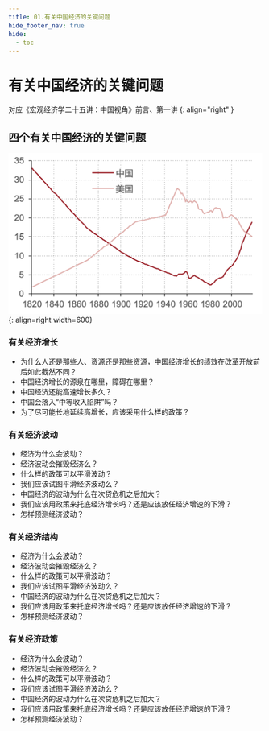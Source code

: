 ```yaml
---
title: 01.有关中国经济的关键问题
hide_footer_nav: true
hide:
  - toc
---
```

# 有关中国经济的关键问题

对应《宏观经济学二十五讲：中国视角》前言、第一讲
{: align="right" }

## 四个有关中国经济的关键问题

![test](./image/ch01-210105-105552.png){: align=right width=600}

### 有关经济增长

- 为什么人还是那些人、资源还是那些资源，中国经济增长的绩效在改革开放前后如此截然不同？
- 中国经济增长的源泉在哪里，障碍在哪里？
- 中国经济还能高速增长多久？
- 中国会落入“中等收入陷阱”吗？
- 为了尽可能长地延续高增长，应该采用什么样的政策？

### 有关经济波动

- 经济为什么会波动？
- 经济波动会摧毁经济么？
- 什么样的政策可以平滑波动？
- 我们应该试图平滑经济波动么？
- 中国经济的波动为什么在次贷危机之后加大？
- 我们应该用政策来托底经济增长吗？还是应该放任经济增速的下滑？
- 怎样预测经济波动？

### 有关经济结构

- 经济为什么会波动？
- 经济波动会摧毁经济么？
- 什么样的政策可以平滑波动？
- 我们应该试图平滑经济波动么？
- 中国经济的波动为什么在次贷危机之后加大？
- 我们应该用政策来托底经济增长吗？还是应该放任经济增速的下滑？
- 怎样预测经济波动？

### 有关经济政策

- 经济为什么会波动？
- 经济波动会摧毁经济么？
- 什么样的政策可以平滑波动？
- 我们应该试图平滑经济波动么？
- 中国经济的波动为什么在次贷危机之后加大？
- 我们应该用政策来托底经济增长吗？还是应该放任经济增速的下滑？
- 怎样预测经济波动？